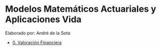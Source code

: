 # Modelos Matemáticos Actuariales y Aplicaciones Vida

Elaborado por: André de la Sota

- [0. Valoración Financiera](./0.ValoracionFinanciera.md)
